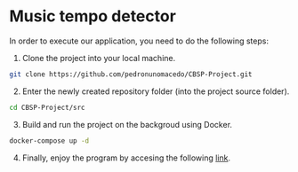 # Music tempo detector

In order to execute our application, you need to do the following steps:

1. Clone the project into your local machine.

```bash
git clone https://github.com/pedronunomacedo/CBSP-Project.git
```

2. Enter the newly created repository folder (into the project source folder).

```bash
cd CBSP-Project/src
```

3. Build and run the project on the backgroud using Docker.

```bash
docker-compose up -d
```

4. Finally, enjoy the program by accesing the following [link](http://localhost:3000/).

